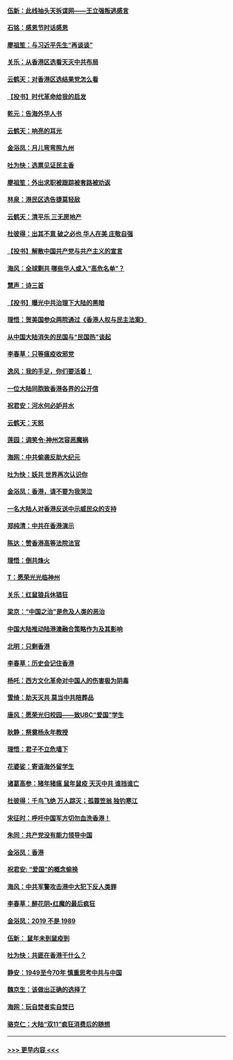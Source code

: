 #### [伍新：此线抽头天拆谍网——王立强叛逃感言](../pages/nsc993/n11687981.md?t=11290601) 
#### [石铭：感恩节时话感恩](../pages/nsc993/n11687568.md?t=11290601) 
#### [廖祖笙：与习近平先生“再谈谈”](../pages/nsc993/n11687005.md?t=11290601) 
#### [关乐：从香港区选看天灭中共布局](../pages/nsc993/n11686647.md?t=11290601) 
#### [云鹤天：对香港区选结果党怎么看](../pages/nsc993/n11686216.md?t=11290601) 
#### [【投书】时代革命给我的启发](../pages/nsc993/n11684287.md?t=11290601) 
#### [乾元：告海外华人书](../pages/nsc993/n11684044.md?t=11290601) 
#### [云鹤天：响亮的耳光](../pages/nsc993/n11684254.md?t=11290601) 
#### [金浴凤：月儿弯弯照九州](../pages/nsc993/n11684231.md?t=11290601) 
#### [吐为快：选票见证民主香](../pages/nsc993/n11684206.md?t=11290601) 
#### [廖祖笙：外出求职被跟踪被套路被劝返](../pages/nsc993/n11683874.md?t=11290601) 
#### [林泉：港民区选告捷莫轻敌](../pages/nsc993/n11683930.md?t=11290601) 
#### [云鹤天：清平乐 三无房地产](../pages/nsc993/n11681521.md?t=11290601) 
#### [杜彼得：出其不意 破之必也 华人在美 庄敬自强](../pages/nsc993/n11679554.md?t=11290601) 
#### [【投书】解散中国共产党与共产主义的宣言](../pages/nsc993/n11679177.md?t=11290601) 
#### [海风：全球剿共 哪些华人或入“高危名单”？](../pages/nsc993/n11678617.md?t=11290601) 
#### [慧声：诗三首](../pages/nsc993/n11678848.md?t=11290601) 
#### [【投书】曝光中共治理下大陆的黑暗](../pages/nsc993/n11678674.md?t=11290601) 
#### [理悟：贺美国参众两院通过《香港人权与民主法案》](../pages/nsc993/n11678104.md?t=11290601) 
#### [从中国大陆消失的民国与“民国热”谈起](../pages/nsc993/n11678075.md?t=11290601) 
#### [李春草：只等瘟疫收邪党](../pages/nsc993/n11677308.md?t=11290601) 
#### [逸风：我的手足，你们要活着！](../pages/nsc993/n11676352.md?t=11290601) 
#### [一位大陆同胞致香港各界的公开信](../pages/nsc993/n11675761.md?t=11290601) 
#### [祝君安：河水何必妒井水](../pages/nsc993/n11675746.md?t=11290601) 
#### [云鹤天：天怒](../pages/nsc993/n11675718.md?t=11290601) 
#### [莲园：调笑令‧神州怎容恶魔祸](../pages/nsc993/n11675648.md?t=11290601) 
#### [海网：中共偷袭反助大纪元](../pages/nsc993/n11673515.md?t=11290601) 
#### [吐为快：妖共 世界再次认识你](../pages/nsc993/n11673506.md?t=11290601) 
#### [金浴凤：香港，请不要为我哭泣](../pages/nsc993/n11673248.md?t=11290601) 
#### [一名大陆人对香港反送中示威民众的支持](../pages/nsc993/n11672615.md?t=11290601) 
#### [郑纯清：中共在香港演示](../pages/nsc993/n11670539.md?t=11290601) 
#### [陈达：赞香港高等法院法官](../pages/nsc993/n11669542.md?t=11290601) 
#### [理悟：倒共烽火](../pages/nsc993/n11668844.md?t=11290601) 
#### [T：愿荣光光临神州](../pages/nsc993/n11668421.md?t=11290601) 
#### [关乐：红鼠狼兵休猖狂](../pages/nsc993/n11668378.md?t=11290601) 
#### [梁京：“中国之治”是危及人类的恶治](../pages/nsc993/n11668328.md?t=11290601) 
#### [中国大陆推动陆港澳融合策略作为及其影响](../pages/nsc993/n11668157.md?t=11290601) 
#### [北明：只剩香港](../pages/nsc993/n11668002.md?t=11290601) 
#### [李春草：历史会记住香港](../pages/nsc993/n11667927.md?t=11290601) 
#### [杨吒：西方文化革命对中国人的伤害极为阴毒](../pages/nsc993/n11664521.md?t=11290601) 
#### [雪绮：助天灭共 莫当中共陪葬品](../pages/nsc993/n11662650.md?t=11290601) 
#### [唐风：愿荣光归校园——致UBC“爱国”学生](../pages/nsc993/n11662194.md?t=11290601) 
#### [耿静：祭奠杨永年教授](../pages/nsc993/n11662514.md?t=11290601) 
#### [理悟：君子不立危墙下](../pages/nsc993/n11662172.md?t=11290601) 
#### [花婆娑：寄语海外留学生](../pages/nsc993/n11662121.md?t=11290601) 
#### [诸葛高参：猪年猪瘟 鼠年鼠疫 天灭中共 谁挡谁亡](../pages/nsc993/n11661980.md?t=11290601) 
#### [杜彼得：千鸟飞绝 万人踪灭；孤蓑笠翁 独钓寒江](../pages/nsc993/n11661170.md?t=11290601) 
#### [宋征时：呼吁中国军方切勿血洗香港！](../pages/nsc993/n11415318.md?t=11290601) 
#### [朱同：共产党没有能力领导中国](../pages/nsc993/n11660421.md?t=11290601) 
#### [金浴凤：香港](../pages/nsc993/n11660419.md?t=11290601) 
#### [祝君安: “爱国”的概念偷换](../pages/nsc993/n11659706.md?t=11290601) 
#### [海风：中共军警攻击港中大犯下反人类罪](../pages/nsc993/n11659632.md?t=11290601) 
#### [李春草：醉花阴•红魔的最后疯狂](../pages/nsc993/n11659287.md?t=11290601) 
#### [金浴凤：2019 不是 1989](../pages/nsc993/n11657663.md?t=11290601) 
#### [伍新： 鼠年未到鼠疫到](../pages/nsc993/n11655098.md?t=11290601) 
#### [吐为快：共匪在香港干什么？](../pages/nsc993/n11654891.md?t=11290601) 
#### [静安：1949至今70年 慎重思考中共与中国](../pages/nsc993/n11651244.md?t=11290601) 
#### [魏京生：该做出正确的选择了](../pages/nsc993/n11653084.md?t=11290601) 
#### [海网：玩自焚者实自焚已](../pages/nsc993/n11652423.md?t=11290601) 
#### [骆克仁：大陆“双11”疯狂消费后的随想](../pages/nsc993/n11652305.md?t=11290601) 

----
#### [ >>> 更早内容 <<< ](../indexes/nsc993-earlier.md)
